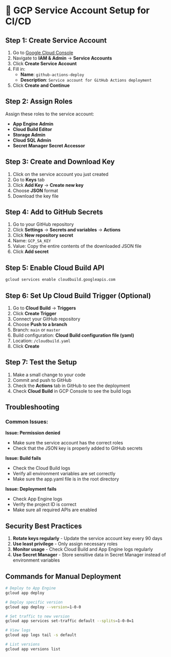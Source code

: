 # 🔐 GCP Service Account Setup for CI/CD

## Step 1: Create Service Account

1. Go to [Google Cloud Console](https://console.cloud.google.com/)
2. Navigate to **IAM & Admin** → **Service Accounts**
3. Click **Create Service Account**
4. Fill in:
   - **Name**: `github-actions-deploy`
   - **Description**: `Service account for GitHub Actions deployment`
5. Click **Create and Continue**

## Step 2: Assign Roles

Assign these roles to the service account:
- **App Engine Admin**
- **Cloud Build Editor**
- **Storage Admin**
- **Cloud SQL Admin**
- **Secret Manager Secret Accessor**

## Step 3: Create and Download Key

1. Click on the service account you just created
2. Go to **Keys** tab
3. Click **Add Key** → **Create new key**
4. Choose **JSON** format
5. Download the key file

## Step 4: Add to GitHub Secrets

1. Go to your GitHub repository
2. Click **Settings** → **Secrets and variables** → **Actions**
3. Click **New repository secret**
4. Name: `GCP_SA_KEY`
5. Value: Copy the entire contents of the downloaded JSON file
6. Click **Add secret**

## Step 5: Enable Cloud Build API

```bash
gcloud services enable cloudbuild.googleapis.com
```

## Step 6: Set Up Cloud Build Trigger (Optional)

1. Go to **Cloud Build** → **Triggers**
2. Click **Create Trigger**
3. Connect your GitHub repository
4. Choose **Push to a branch**
5. Branch: `main` or `master`
6. Build configuration: **Cloud Build configuration file (yaml)**
7. Location: `/cloudbuild.yaml`
8. Click **Create**

## Step 7: Test the Setup

1. Make a small change to your code
2. Commit and push to GitHub
3. Check the **Actions** tab in GitHub to see the deployment
4. Check **Cloud Build** in GCP Console to see the build logs

## Troubleshooting

### Common Issues:

**Issue: Permission denied**
- Make sure the service account has the correct roles
- Check that the JSON key is properly added to GitHub secrets

**Issue: Build fails**
- Check the Cloud Build logs
- Verify all environment variables are set correctly
- Make sure the app.yaml file is in the root directory

**Issue: Deployment fails**
- Check App Engine logs
- Verify the project ID is correct
- Make sure all required APIs are enabled

## Security Best Practices

1. **Rotate keys regularly** - Update the service account key every 90 days
2. **Use least privilege** - Only assign necessary roles
3. **Monitor usage** - Check Cloud Build and App Engine logs regularly
4. **Use Secret Manager** - Store sensitive data in Secret Manager instead of environment variables

## Commands for Manual Deployment

```bash
# Deploy to App Engine
gcloud app deploy

# Deploy specific version
gcloud app deploy --version=1-0-0

# Set traffic to new version
gcloud app services set-traffic default --splits=1-0-0=1

# View logs
gcloud app logs tail -s default

# List versions
gcloud app versions list
```
